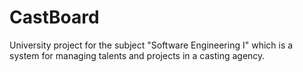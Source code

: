 # CastBoard
University project for the subject "Software Engineering I" which is a system for managing talents and projects in a casting agency.
